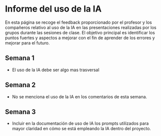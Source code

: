 # Informe del uso de la IA

En esta página se recoge el feedback proporcionado por el profesor y los compañeros relativo al uso de la IA en las presentaciones realizadas por los grupos durante las sesiones de clase. El objetivo principal es identificar los puntos fuertes y aspectos a mejorar con el fin de aprender de los errores y mejorar para el futuro.

## Semana 1
- El uso de la IA debe ser algo mas trasversal

## Semana 2
- No se menciona el uso de la IA en los comentarios de esta semana.

## Semana 3
- Incluir en la documentación de uso de IA los prompts utilizados para mayor claridad en cómo se está empleando la IA dentro del proyecto.